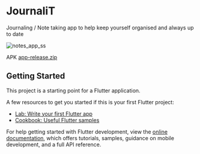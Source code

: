 # JournaliT

Journaling / Note taking app to help keep yourself organised and always up to date

![notes_app_ss](https://user-images.githubusercontent.com/75819874/191720778-da2ee56e-33b8-4977-bbfc-8ec027be0d64.png)

APK 
[app-release.zip](https://github.com/Husain-Jinia/Flutter-Notes-App/files/9624753/app-release.zip)

## Getting Started

This project is a starting point for a Flutter application.

A few resources to get you started if this is your first Flutter project:

- [Lab: Write your first Flutter app](https://docs.flutter.dev/get-started/codelab)
- [Cookbook: Useful Flutter samples](https://docs.flutter.dev/cookbook)

For help getting started with Flutter development, view the
[online documentation](https://docs.flutter.dev/), which offers tutorials,
samples, guidance on mobile development, and a full API reference.
